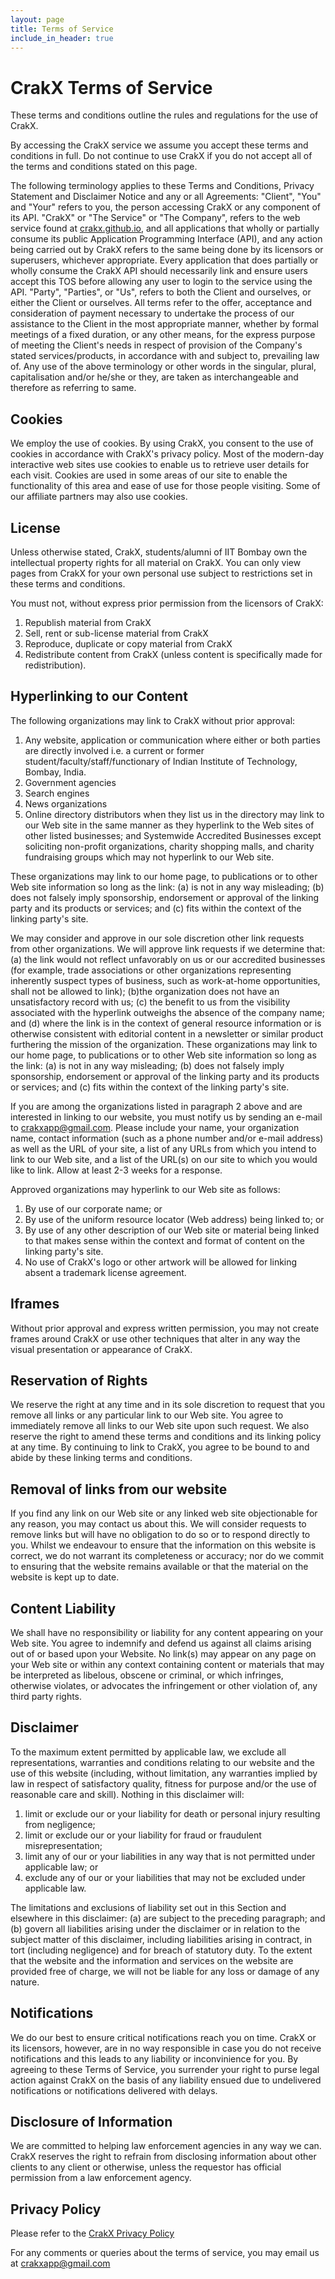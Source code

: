 ```yaml
---
layout: page
title: Terms of Service
include_in_header: true
---
```



# CrakX Terms of Service

These terms and conditions outline the rules and regulations for the use of CrakX.

By accessing the CrakX service we assume you accept these terms and conditions in full. Do not continue to use CrakX if you do not accept all of the terms and conditions stated on this page.

The following terminology applies to these Terms and Conditions, Privacy Statement and Disclaimer Notice and any or all Agreements: "Client", "You" and "Your" refers to you, the person accessing CrakX or any component of its API. "CrakX" or "The Service" or "The Company", refers to the web service found at  [crakx.github.io](https://crakx.github.io/), and all applications that wholly or partially consume its public Application Programming Interface (API), and any action being carried out by CrakX refers to the same being done by its licensors or superusers, whichever appropriate. Every application that does partially or wholly consume the CrakX API should necessarily link and ensure users accept this TOS before allowing any user to login to the service using the API. "Party", "Parties", or "Us", refers to both the Client and ourselves, or either the Client or ourselves. All terms refer to the offer, acceptance and consideration of payment necessary to undertake the process of our assistance to the Client in the most appropriate manner, whether by formal meetings of a fixed duration, or any other means, for the express purpose of meeting the Client's needs in respect of provision of the Company's stated services/products, in accordance with and subject to, prevailing law of. Any use of the above terminology or other words in the singular, plural, capitalisation and/or he/she or they, are taken as interchangeable and therefore as referring to same.

## Cookies

We employ the use of cookies. By using CrakX, you consent to the use of cookies in accordance with CrakX's privacy policy. Most of the modern-day interactive web sites use cookies to enable us to retrieve user details for each visit. Cookies are used in some areas of our site to enable the functionality of this area and ease of use for those people visiting. Some of our affiliate partners may also use cookies.

## License

Unless otherwise stated, CrakX, students/alumni of IIT Bombay own the intellectual property rights for all material on CrakX. You can only view pages from CrakX for your own personal use subject to restrictions set in these terms and conditions.

You must not, without express prior permission from the licensors of CrakX:

1.  Republish material from CrakX
2.  Sell, rent or sub-license material from CrakX
3.  Reproduce, duplicate or copy material from CrakX
4.  Redistribute content from CrakX (unless content is specifically made for redistribution).

## Hyperlinking to our Content

The following organizations may link to CrakX without prior approval:

1.  Any website, application or communication where either or both parties are directly involved i.e. a current or former student/faculty/staff/functionary of Indian Institute of Technology, Bombay, India.
2.  Government agencies
3.  Search engines
4.  News organizations
5.  Online directory distributors when they list us in the directory may link to our Web site in the same manner as they hyperlink to the Web sites of other listed businesses; and Systemwide Accredited Businesses except soliciting non-profit organizations, charity shopping malls, and charity fundraising groups which may not hyperlink to our Web site.

These organizations may link to our home page, to publications or to other Web site information so long as the link: (a) is not in any way misleading; (b) does not falsely imply sponsorship, endorsement or approval of the linking party and its products or services; and (c) fits within the context of the linking party's site.

We may consider and approve in our sole discretion other link requests from other organizations. We will approve link requests if we determine that: (a) the link would not reflect unfavorably on us or our accredited businesses (for example, trade associations or other organizations representing inherently suspect types of business, such as work-at-home opportunities, shall not be allowed to link); (b)the organization does not have an unsatisfactory record with us; (c) the benefit to us from the visibility associated with the hyperlink outweighs the absence of the company name; and (d) where the link is in the context of general resource information or is otherwise consistent with editorial content in a newsletter or similar product furthering the mission of the organization. These organizations may link to our home page, to publications or to other Web site information so long as the link: (a) is not in any way misleading; (b) does not falsely imply sponsorship, endorsement or approval of the linking party and its products or services; and (c) fits within the context of the linking party's site.

If you are among the organizations listed in paragraph 2 above and are interested in linking to our website, you must notify us by sending an e-mail to  [crakxapp@gmail.com](mailto:crakxapp@gmail.com). Please include your name, your organization name, contact information (such as a phone number and/or e-mail address) as well as the URL of your site, a list of any URLs from which you intend to link to our Web site, and a list of the URL(s) on our site to which you would like to link. Allow at least 2-3 weeks for a response.

Approved organizations may hyperlink to our Web site as follows:

1.  By use of our corporate name; or
2.  By use of the uniform resource locator (Web address) being linked to; or
3.  By use of any other description of our Web site or material being linked to that makes sense within the context and format of content on the linking party's site.
4.  No use of CrakX's logo or other artwork will be allowed for linking absent a trademark license agreement.

## Iframes

Without prior approval and express written permission, you may not create frames around CrakX or use other techniques that alter in any way the visual presentation or appearance of CrakX.

## Reservation of Rights

We reserve the right at any time and in its sole discretion to request that you remove all links or any particular link to our Web site. You agree to immediately remove all links to our Web site upon such request. We also reserve the right to amend these terms and conditions and its linking policy at any time. By continuing to link to CrakX, you agree to be bound to and abide by these linking terms and conditions.

## Removal of links from our website

If you find any link on our Web site or any linked web site objectionable for any reason, you may contact us about this. We will consider requests to remove links but will have no obligation to do so or to respond directly to you. Whilst we endeavour to ensure that the information on this website is correct, we do not warrant its completeness or accuracy; nor do we commit to ensuring that the website remains available or that the material on the website is kept up to date.

## Content Liability

We shall have no responsibility or liability for any content appearing on your Web site. You agree to indemnify and defend us against all claims arising out of or based upon your Website. No link(s) may appear on any page on your Web site or within any context containing content or materials that may be interpreted as libelous, obscene or criminal, or which infringes, otherwise violates, or advocates the infringement or other violation of, any third party rights.

## Disclaimer

To the maximum extent permitted by applicable law, we exclude all representations, warranties and conditions relating to our website and the use of this website (including, without limitation, any warranties implied by law in respect of satisfactory quality, fitness for purpose and/or the use of reasonable care and skill). Nothing in this disclaimer will:

1.  limit or exclude our or your liability for death or personal injury resulting from negligence;
2.  limit or exclude our or your liability for fraud or fraudulent misrepresentation;
3.  limit any of our or your liabilities in any way that is not permitted under applicable law; or
4.  exclude any of our or your liabilities that may not be excluded under applicable law.

The limitations and exclusions of liability set out in this Section and elsewhere in this disclaimer: (a) are subject to the preceding paragraph; and (b) govern all liabilities arising under the disclaimer or in relation to the subject matter of this disclaimer, including liabilities arising in contract, in tort (including negligence) and for breach of statutory duty. To the extent that the website and the information and services on the website are provided free of charge, we will not be liable for any loss or damage of any nature.

## Notifications

We do our best to ensure critical notifications reach you on time. CrakX or its licensors, however, are in no way responsible in case you do not receive notifications and this leads to any liability or inconvinience for you. By agreeing to these Terms of Service, you surrender your right to purse legal action against CrakX on the basis of any liability ensued due to undelivered notifications or notifications delivered with delays.

## Disclosure of Information

We are committed to helping law enforcement agencies in any way we can. CrakX reserves the right to refrain from disclosing information about other clients to any client or otherwise, unless the requestor has official permission from a law enforcement agency.

## Privacy Policy

Please refer to the  [CrakX Privacy Policy](https://crakx.github.io/privacypolicy/)

For any comments or queries about the terms of service, you may email us at  [crakxapp@gmail.com](mailto:crakxapp@gmail.com)
